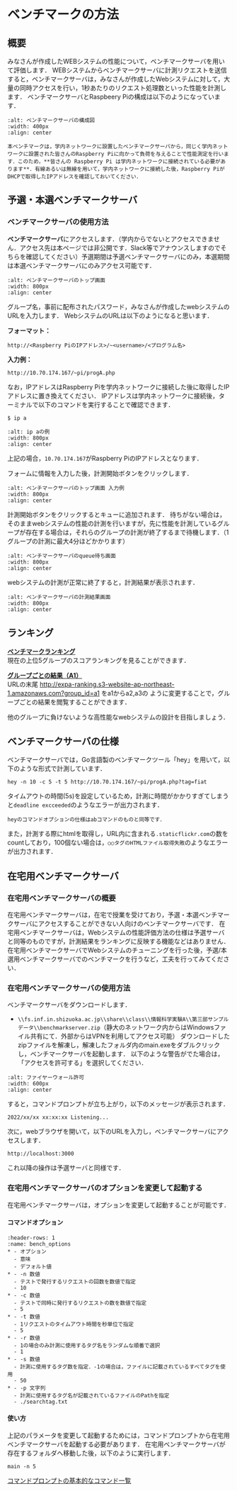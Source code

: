# ベンチマークの方法

## 概要
みなさんが作成したWEBシステムの性能について，ベンチマークサーバを用いて評価します．
WEBシステムからベンチマークサーバに計測リクエストを送信すると，ベンチマークサーバは，みなさんが作成したWebシステムに対して，大量の同時アクセスを行い，1秒あたりのリクエスト処理数といった性能を計測します．
ベンチマークサーバとRaspbeery Piの構成は以下のようになっています．
```{image} ../../../images/part3/part3_2/configuration.png
:alt: ベンチマークサーバの構成図
:width: 400px
:align: center
```

```{note}
本ベンチマークは，学内ネットワークに設置したベンチマークサーバから，同じく学内ネットワークに設置された皆さんのRaspberry Piに向かって負荷を与えることで性能測定を行います．このため，**皆さんの Raspberry Pi は学内ネットワークに接続されている必要があります**．有線あるいは無線を用いて，学内ネットワークに接続した後，Raspberry PiがDHCPで取得したIPアドレスを確認しておいてください．
```

## 予選・本選ベンチマークサーバ
### ベンチマークサーバの使用方法
**ベンチマークサーバ**にアクセスします．（学内からでないとアクセスできません．アクセス先は本ページでは非公開です．Slack等でアナウンスしますのでそちらを確認してください）予選期間は予選ベンチマークサーバにのみ，本選期間は本選ベンチマークサーバにのみアクセス可能です．

```{image} ../../../images/part3/part3_2/bench-top.png
:alt: ベンチマークサーバのトップ画面
:width: 800px
:align: center
```


グループ名，事前に配布されたパスワード，みなさんが作成したwebシステムのURLを入力します．
WebシステムのURLは以下のようになると思います．

**フォーマット：**
```
http://<Raspberry PiのIPアドレス>/~<username>/<プログラム名>
```
**入力例：**
```
http://10.70.174.167/~pi/progA.php
```
なお，IPアドレスはRaspberry Piを学内ネットワークに接続した後に取得したIPアドレスに置き換えてください．
IPアドレスは学内ネットワークに接続後，ターミナルで以下のコマンドを実行することで確認できます．
```
$ ip a
```

```{image} ../../../images/part3/part3_2/raspi_ip.png
:alt: ip aの例
:width: 800px
:align: center
```

上記の場合，`10.70.174.167`がRaspberry PiのIPアドレスとなります．

フォームに情報を入力した後，計測開始ボタンをクリックします．

```{image} ../../../images/part3/part3_2/bench-top-example.png
:alt: ベンチマークサーバのトップ画面 入力例
:width: 800px
:align: center
```


計測開始ボタンをクリックするとキューに追加されます．
待ちがない場合は，そのままwebシステムの性能の計測を行いますが，先に性能を計測しているグループが存在する場合は，それらのグループの計測が終了するまで待機します．（1グループの計測に最大4分ほどかかります）
```{image} ../../../images/part3/part3_2/bench-queue.png
:alt: ベンチマークサーバのqueue待ち画面
:width: 800px
:align: center
```


webシステムの計測が正常に終了すると，計測結果が表示されます．
```{image} ../../../images/part3/part3_2/bench-result.png
:alt: ベンチマークサーバの計測結果画面
:width: 800px
:align: center
```


## ランキング

**[ベンチマークランキング](http://expa-ranking.s3-website-ap-northeast-1.amazonaws.com)**<br />
現在の上位5グループのスコアランキングを見ることができます．

**[グループごとの結果（A1）](http://expa-ranking.s3-website-ap-northeast-1.amazonaws.com?group_id=a1)**<br />
URLの末尾 http://expa-ranking.s3-website-ap-northeast-1.amazonaws.com?group_id=a1 をa1からa2,a3の
ように変更することで，グループごとの結果を閲覧することができます．

他のグループに負けないような高性能なwebシステムの設計を目指しましょう．

## ベンチマークサーバの仕様
ベンチマークサーバでは，Go言語製のベンチマークツール「hey」を用いて，以下のような形式で計測しています．
```
hey -n 10 -c 5 -t 5 http://10.70.174.167/~pi/progA.php?tag=fiat
```
タイムアウトの時間(5s)を設定しているため，計測に時間がかかりすぎてしまうと`deadline excceeded`のようなエラーが出力されます．

```{note}
heyのコマンドオプションの仕様はabコマンドのものと同等です．
```

また，計測する際にhtmlを取得し，URL内に含まれる`.staticflickr.com`の数をcountしており，100個ない場合は，`○○タグのHTMLファイル取得失敗`のようなエラーが出力されます．

## 在宅用ベンチマークサーバ
### 在宅用ベンチマークサーバの概要
在宅用ベンチマークサーバは，在宅で授業を受けており，予選・本選ベンチマークサーバにアクセスすることができない人向けのベンチマークサーバです．
在宅用ベンチマークサーバは，Webシステムの性能評価方法の仕様は予選サーバと同等のものですが，計測結果をランキングに反映する機能などはありません．
在宅用ベンチマークサーバでWebシステムのチューニングを行った後，予選/本選用ベンチマークサーバでのベンチマークを行うなど，工夫を行ってみてください．

### 在宅用ベンチマークサーバの使用方法
ベンチマークサーバをダウンロードします．
- `\\fs.inf.in.shizuoka.ac.jp\\share\\class\\情報科学実験A\\第三部サンプルデータ\\benchmarkserver.zip`（静大のネットワーク内からはWindowsファイル共有にて．外部からはVPNを利用してアクセス可能）
ダウンロードしたzipファイルを解凍し，解凍したフォルダ内のmain.exeをダブルクリックし，ベンチマークサーバを起動します．
以下のような警告がでた場合は，「アクセスを許可する」を選択してください．
```{image} ../../../images/part3/part3_2/firewall.png
:alt: ファイヤーウォール許可
:width: 600px
:align: center
```


すると，コマンドプロンプトが立ち上がり，以下のメッセージが表示されます．
```
2022/xx/xx xx:xx:xx Listening...
```
次に，webブラウザを開いて，以下のURLを入力し，ベンチマークサーバにアクセスします．
```
http://localhost:3000
```
これ以降の操作は予選サーバと同様です．

### 在宅用ベンチマークサーバのオプションを変更して起動する
在宅用ベンチマークサーバは，オプションを変更して起動することが可能です．
#### コマンドオプション
```{list-table} コマンドオプション
:header-rows: 1
:name: bench_options
* - オプション
  - 意味
  - デフォルト値
* - -n 数値
  - テストで発行するリクエストの回数を数値で指定
  - 10
* - -c 数値
  - テストで同時に発行するリクエストの数を数値で指定
  - 5
* - -t 数値
  - 1リクエストのタイムアウト時間を秒単位で指定
  - 5
* - -r 数値
  - 1の場合のみ計測に使用するタグ名をランダムな順番で選択
  - 1
* - -s 数値
  - 計測に使用するタグ数を指定．-1の場合は，ファイルに記載されているすべてタグを使用
  - 50
* - -p 文字列
  - 計測に使用するタグ名が記載されているファイルのPathを指定
  - ./searchtag.txt
```
#### 使い方
上記のパラメータを変更して起動するためには，コマンドプロンプトから在宅用ベンチマークサーバを起動する必要があります．
在宅用ベンチマークサーバが存在するフォルダへ移動した後，以下のように実行します．
```
main -n 5 
```
[コマンドプロンプトの基本的なコマンド一覧](https://docs.microsoft.com/ja-jp/windows-server/administration/windows-commands/windows-commands)
